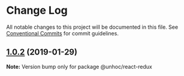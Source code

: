 # Change Log

All notable changes to this project will be documented in this file.
See [Conventional Commits](https://conventionalcommits.org) for commit guidelines.

## [1.0.2](https://github.com/cassels/UnHOC/compare/v1.0.1...v1.0.2) (2019-01-29)

**Note:** Version bump only for package @unhoc/react-redux
